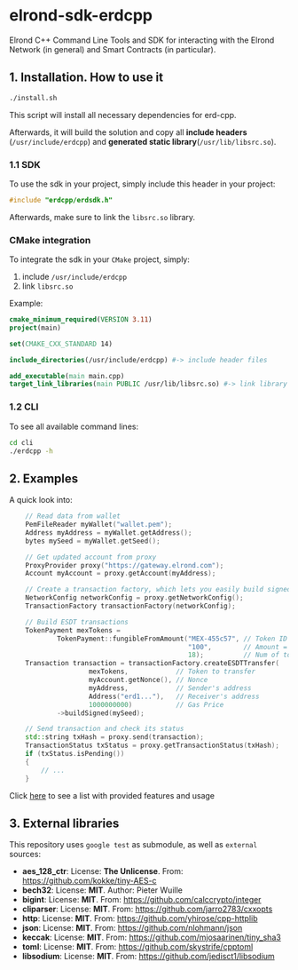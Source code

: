 
# elrond-sdk-erdcpp

Elrond C++ Command Line Tools and SDK for interacting with the Elrond Network (in general) and Smart Contracts (in
particular).

## 1. Installation. How to use it
```bash
./install.sh
```

This script will install all necessary dependencies for erd-cpp.

Afterwards, it will build the solution and copy all **include headers** (`/usr/include/erdcpp`) and **generated static library**(`/usr/lib/libsrc.so`).

### 1.1 SDK
To use the sdk in your project, simply include this header in your project:
```c++
#include "erdcpp/erdsdk.h"
```
Afterwards, make sure to link the `libsrc.so` library.

### CMake integration

To integrate the sdk in your `CMake` project, simply:
1. include `/usr/include/erdcpp`
2. link `libsrc.so`

Example:
```cmake
cmake_minimum_required(VERSION 3.11)
project(main)

set(CMAKE_CXX_STANDARD 14)

include_directories(/usr/include/erdcpp) #-> include header files

add_executable(main main.cpp)
target_link_libraries(main PUBLIC /usr/lib/libsrc.so) #-> link library

```


### 1.2 CLI

To see all available command lines:
```bash
cd cli
./erdcpp -h
```

## 2. Examples
A quick look into: 

```c++
    // Read data from wallet
    PemFileReader myWallet("wallet.pem");
    Address myAddress = myWallet.getAddress();
    bytes mySeed = myWallet.getSeed();

    // Get updated account from proxy
    ProxyProvider proxy("https://gateway.elrond.com");
    Account myAccount = proxy.getAccount(myAddress);

    // Create a transaction factory, which lets you easily build signed/unsigned transactions
    NetworkConfig networkConfig = proxy.getNetworkConfig();
    TransactionFactory transactionFactory(networkConfig);

    // Build ESDT transactions
    TokenPayment mexTokens =
            TokenPayment::fungibleFromAmount("MEX-455c57", // Token ID
                                             "100",        // Amount = 100 MEX
                                             18);          // Num of token decimals
    Transaction transaction = transactionFactory.createESDTTransfer(
                    mexTokens,            // Token to transfer
                    myAccount.getNonce(), // Nonce
                    myAddress,            // Sender's address
                    Address("erd1..."),   // Receiver's address
                    1000000000)           // Gas Price
            ->buildSigned(mySeed);

    // Send transaction and check its status
    std::string txHash = proxy.send(transaction);
    TransactionStatus txStatus = proxy.getTransactionStatus(txHash);
    if (txStatus.isPending())
    {
        // ...
    }
```

Click [here](examples/examples.md) to see a list with provided features and usage

## 3. External libraries
This repository uses `google test` as submodule, as well as `external` sources:

- **aes_128_ctr**: License: **The Unlicense**. From: https://github.com/kokke/tiny-AES-c
- **bech32**: License: **MIT**. Author: Pieter Wuille
- **bigint**: License: **MIT**. From: https://github.com/calccrypto/integer
- **cliparser**: License: **MIT**. From: https://github.com/jarro2783/cxxopts
- **http**: License: **MIT**. From: https://github.com/yhirose/cpp-httplib
- **json**: License: **MIT**. From: https://github.com/nlohmann/json
- **keccak**: License: **MIT**. From: https://github.com/mjosaarinen/tiny_sha3
- **toml**: License: **MIT**. From: https://github.com/skystrife/cpptoml
- **libsodium**: License: **MIT**. From: https://github.com/jedisct1/libsodium
